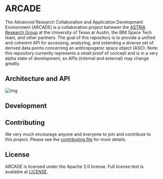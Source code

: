 # ARCADE

The Advanced Research Collaboration and Application Development Environment (ARCADE) is a collaboration project between the [ASTRIA Research Group](https://sites.utexas.edu/moriba/) at the University of Texas at Austin, the IBM Space Tech team, and other partners. The goal of this repository is to provide a unified and coherent API for accessing, analyzing, and extending a diverse set of derived data points concerning an anthropogenic space object (ASO). Note: this repository currently represents a small proof of concept and is in a very alpha state of development, so APIs (internal and external) may change greatly.


## Architecture and API

![img](/Users/colin/projects/arcade/arcade_arch.png)


## Development


## Contributing

We very much encourage anyone and everyone to join and contribute to this project. Please see the [contributing file](file:///Users/colin/projects/arcade/CONTRIBUTING.md) for more details.


## License

ARCADE is licensed under the Apache 2.0 license. Full license text is available at [LICENSE](file:///Users/colin/projects/arcade/LICENSE).
